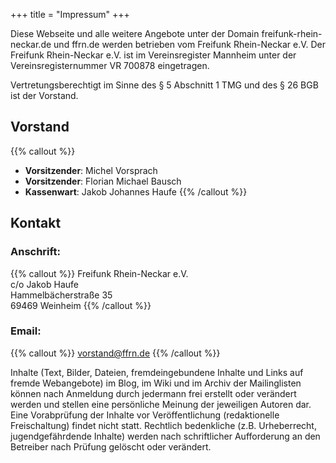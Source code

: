 +++
title = "Impressum"
+++

Diese Webseite und alle weitere Angebote unter der Domain freifunk-rhein-neckar.de und ffrn.de werden betrieben vom Freifunk Rhein-Neckar e.V. Der Freifunk Rhein-Neckar e.V. ist im Vereinsregister Mannheim unter der Vereinsregisternummer VR 700878 eingetragen.

Vertretungsberechtigt im Sinne des § 5 Abschnitt 1 TMG und des § 26 BGB ist der Vorstand.

## Vorstand

{{% callout %}}
- **Vorsitzender**: Michel Vorsprach
- **Vorsitzender**: Florian Michael Bausch
- **Kassenwart**: Jakob Johannes Haufe
{{% /callout %}}


## Kontakt

### Anschrift:

{{% callout %}}
Freifunk Rhein-Neckar e.V.  
c/o Jakob Haufe  
Hammelbächerstraße 35  
69469 Weinheim
{{% /callout %}}

### Email:

{{% callout %}}
vorstand@ffrn.de
{{% /callout %}}

Inhalte (Text, Bilder, Dateien, fremdeingebundene Inhalte und Links auf fremde Webangebote) im Blog, im Wiki und im Archiv der Mailinglisten können nach Anmeldung durch jedermann frei erstellt oder verändert werden und stellen eine persönliche Meinung der jeweiligen Autoren dar. Eine Vorabprüfung der Inhalte vor Veröffentlichung (redaktionelle Freischaltung) findet nicht statt. Rechtlich bedenkliche (z.B. Urheberrecht, jugendgefährdende Inhalte) werden nach schriftlicher Aufforderung an den Betreiber nach Prüfung gelöscht oder verändert.
